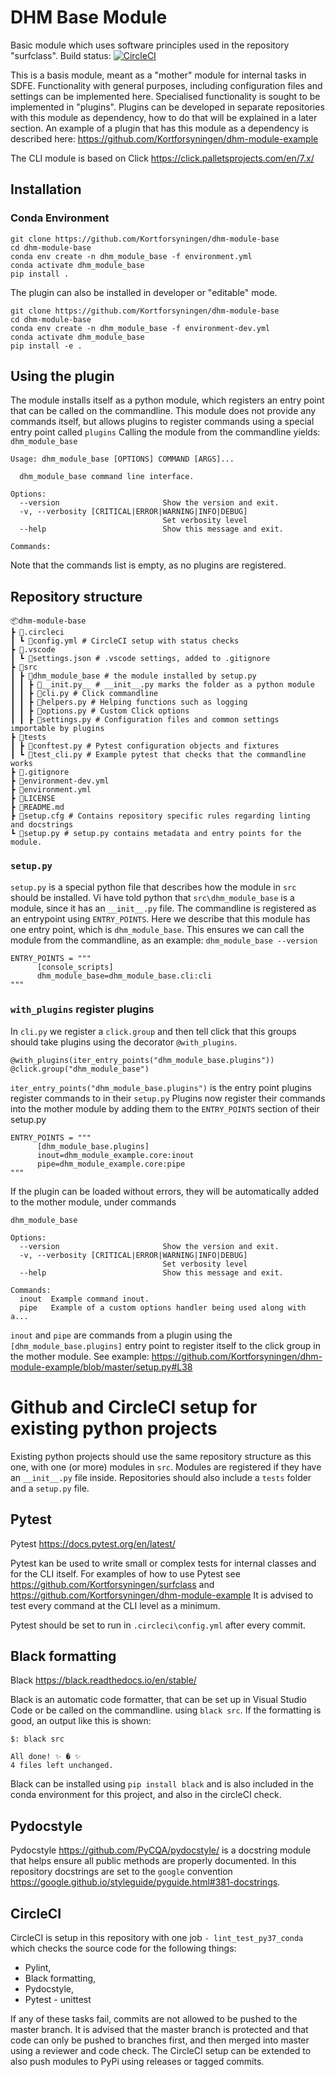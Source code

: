 # DHM Base Module

Basic module which uses software principles used in the repository "surfclass".
Build status: [![CircleCI](https://circleci.com/gh/Kortforsyningen/dhm-module-base.svg?style=svg)](https://circleci.com/gh/Kortforsyningen/dhm-module-base)

This is a basis module, meant as a "mother" module for internal tasks in SDFE. Functionality with general purposes, including configuration files and settings
can be implemented here. Specialised functionality is sought to be implemented in "plugins". Plugins can be developed in separate repositories with this module as dependency, how to do that will be explained in a later section.
An example of a plugin that has this module as a dependency is described here: https://github.com/Kortforsyningen/dhm-module-example

The CLI module is based on Click https://click.palletsprojects.com/en/7.x/

## Installation

### Conda Environment

```
git clone https://github.com/Kortforsyningen/dhm-module-base
cd dhm-module-base
conda env create -n dhm_module_base -f environment.yml
conda activate dhm_module_base
pip install .
```

The plugin can also be installed in developer or "editable" mode.

```
git clone https://github.com/Kortforsyningen/dhm-module-base
cd dhm-module-base
conda env create -n dhm_module_base -f environment-dev.yml
conda activate dhm_module_base
pip install -e .
```

## Using the plugin

The module installs itself as a python module, which registers an entry point that can be called on the commandline.
This module does not provide any commands itself, but allows plugins to register commands using a special entry point called `plugins`
Calling the module from the commandline yields: `dhm_module_base`

```
Usage: dhm_module_base [OPTIONS] COMMAND [ARGS]...

  dhm_module_base command line interface.

Options:
  --version                       Show the version and exit.
  -v, --verbosity [CRITICAL|ERROR|WARNING|INFO|DEBUG]
                                  Set verbosity level
  --help                          Show this message and exit.

Commands:
```

Note that the commands list is empty, as no plugins are registered.

## Repository structure

```
📦dhm-module-base
┣ 📂.circleci
┃ ┗ 📜config.yml # CircleCI setup with status checks
┣ 📂.vscode
┃ ┗ 📜settings.json # .vscode settings, added to .gitignore
┣ 📂src
┃ ┣ 📂dhm_module_base # the module installed by setup.py
┃ ┃ ┣ 📜__init.py__ # __init__.py marks the folder as a python module
┃ ┃ ┣ 📜cli.py # Click commandline
┃ ┃ ┣ 📜helpers.py # Helping functions such as logging
┃ ┃ ┣ 📜options.py # Custom Click options
┃ ┃ ┣ 📜settings.py # Configuration files and common settings importable by plugins
┣ 📂tests
┃ ┣ 📜conftest.py # Pytest configuration objects and fixtures
┃ ┗ 📜test_cli.py # Example pytest that checks that the commandline works
┣ 📜.gitignore
┣ 📜environment-dev.yml
┣ 📜environment.yml
┣ 📜LICENSE
┣ 📜README.md
┣ 📜setup.cfg # Contains repository specific rules regarding linting and docstrings
┗ 📜setup.py # setup.py contains metadata and entry points for the module.
```

### `setup.py`

`setup.py` is a special python file that describes how the module in `src` should be installed.
Vi have told python that `src\dhm_module_base` is a module, since it has an `__init__.py` file.
The commandline is registered as an entrypoint using `ENTRY_POINTS`.
Here we describe that this module has one entry point, which is `dhm_module_base`. This ensures we can call the
module from the commandline, as an example: `dhm_module_base --version`

```
ENTRY_POINTS = """
      [console_scripts]
      dhm_module_base=dhm_module_base.cli:cli
"""

```

### `with_plugins` register plugins

In `cli.py` we register a `click.group` and then tell click that this groups should take plugins using the decorator
`@with_plugins`.

```
@with_plugins(iter_entry_points("dhm_module_base.plugins"))
@click.group("dhm_module_base")
```

`iter_entry_points("dhm_module_base.plugins")` is the entry point plugins register commands to in their `setup.py`
Plugins now register their commands into the mother module by adding them to the `ENTRY_POINTS` section of their setup.py

```
ENTRY_POINTS = """
      [dhm_module_base.plugins]
      inout=dhm_module_example.core:inout
      pipe=dhm_module_example.core:pipe
"""
```

If the plugin can be loaded without errors, they will be automatically added to the mother module, under commands

```
dhm_module_base

Options:
  --version                       Show the version and exit.
  -v, --verbosity [CRITICAL|ERROR|WARNING|INFO|DEBUG]
                                  Set verbosity level
  --help                          Show this message and exit.

Commands:
  inout  Example command inout.
  pipe   Example of a custom options handler being used along with a...
```

`inout` and `pipe` are commands from a plugin using the `[dhm_module_base.plugins]` entry point to register itself to the click group in the mother module.
See example: https://github.com/Kortforsyningen/dhm-module-example/blob/master/setup.py#L38

# Github and CircleCI setup for existing python projects

Existing python projects should use the same repository structure as this one, with one (or more) modules in `src`.
Modules are registered if they have an `__init__.py` file inside. Repositories should also include a `tests` folder and a `setup.py` file.

## Pytest

Pytest https://docs.pytest.org/en/latest/

Pytest kan be used to write small or complex tests for internal classes and for the CLI itself.
For examples of how to use Pytest see https://github.com/Kortforsyningen/surfclass and https://github.com/Kortforsyningen/dhm-module-example
It is advised to test every command at the CLI level as a minimum.

Pytest should be set to run in `.circleci\config.yml` after every commit.

## Black formatting

Black https://black.readthedocs.io/en/stable/

Black is an automatic code formatter, that can be set up in Visual Studio Code or be called on the commandline.
using `black src`. If the formatting is good, an output like this is shown:

```
$: black src

All done! ✨ � ✨
4 files left unchanged.
```

Black can be installed using `pip install black` and is also included in the conda environment for this project, and
also in the circleCI check.

## Pydocstyle

Pydocstyle https://github.com/PyCQA/pydocstyle/ is a docstring module that helps ensure all public methods are properly documented.
In this repository docstrings are set to the `google` convention https://google.github.io/styleguide/pyguide.html#381-docstrings.

## CircleCI

CircleCI is setup in this repository with one job `- lint_test_py37_conda` which checks
the source code for the following things:

- Pylint,
- Black formatting,
- Pydocstyle,
- Pytest - unittest

If any of these tasks fail, commits are not allowed to be pushed to the master branch. It is advised that the master branch
is protected and that code can only be pushed to branches first, and then merged into master using a reviewer and code check. The
CircleCI setup can be extended to also push modules to PyPi using releases or tagged commits.
